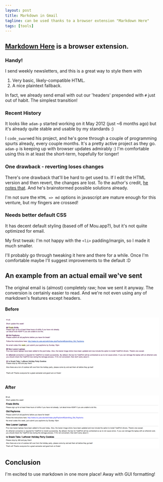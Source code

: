 ```yaml
---
layout: post
title: Markdown in Gmail
tagline: can be used thanks to a browser extension "Markdown Here"
tags: [tools]
---
```


## [Markdown Here](https://github.com/adam-p/markdown-here) is a browser extension.

### Handy!
I send weekly newsletters, and this is a great way to style them with
1. Very basic, likely-compatible HTML.
2. A nice plaintext fallback.

In fact, we already send email with out our 'headers' prepended with `#` just out of habit. The simplest transition!

### Recent History
It looks like `adam-p` started working on it May 2012 (just ~6 months ago) but it's already quite stable and usable by my standards :)

I `code_swarm`ed his project, and he's gone through a couple of programming spurts already, every couple months. It's a pretty active project as they go.
`adam-p` is keeping up with browser updates admirably :)
I'm comfortable using this in at least the short-term, hopefully for longer!

### One drawback - reverting loses changes
There's one drawback that'll be hard to get used to. If I edit the HTML version and then revert, the changes are lost. To the author's credit, [he notes that](https://github.com/adam-p/markdown-here#notes-and-miscellaneous). And he's brainstormed possible solutions already.

I'm not sure the `HTML => md` options in javascript are mature enough for this venture, but my fingers are crossed!

### Needs better default CSS
It has decent default styling (based off of Mou.app?), but it's not quiite optimized for email.

My first tweak: I'm not happy with the `<li>` padding/margin, so I made it much smaller.

I'll probably go through tweaking it here and there for a while. Once I'm comfortable maybe I'll suggest improvements to the default :D

## An example from an actual email we've sent
The original email is (almost) completely raw; how we sent it anyway. The conversion is certainly easier to read. And we're not even using any of markdown's features except headers.

#### Before
![before](/assets/images/markdown_here_before.png)

#### After
![after](/assets/images/markdown_here_after.png)

## Conclusion
I'm excited to use markdown in one more place! Away with GUI formatting!
